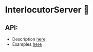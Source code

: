 # InterlocutorServer 🤟

## API:
- Description [here](./ws_server/about/proto/DESCR.md)
- Examples [here](./ws_server/about/proto/EXMPLS.md)

